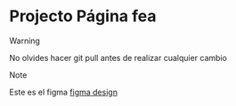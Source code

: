 # Projecto Página fea


> [!WARNING]
> No olvides hacer git pull antes de realizar cualquier cambio


> [!NOTE]
>Este es el figma
[figma design ](https://www.figma.com/design/5q9BfUdnHpWYadNSLnp5YG/prostationnement?node-id=0-1&t=6nCAmetTtcvHslUA-1)